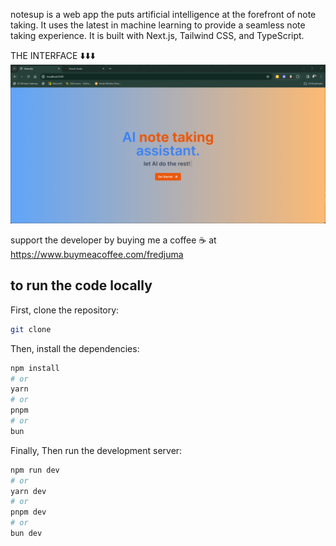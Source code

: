 notesup is a web app the puts artificial intelligence at the forefront of note taking. It uses the latest in machine learning to provide a seamless note taking experience. It is built with Next.js, Tailwind CSS, and TypeScript.

THE INTERFACE ⬇️⬇️⬇️
![Alt Text](screenshots/notesup1.png)

support the developer by buying me a coffee ☕ at https://www.buymeacoffee.com/fredjuma

## to run the code locally
First, clone the repository:

```bash
git clone
```

Then, install the dependencies:

```bash
npm install
# or
yarn
# or
pnpm
# or
bun
```

Finally,
Then run the development server:

```bash
npm run dev
# or
yarn dev
# or
pnpm dev
# or
bun dev
```
